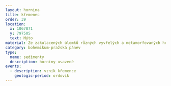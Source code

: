 ```yaml
---
layout: hornina
title: křemenec
order: 39
location:
  x: 1067871
  y: 797505
  text: Mýto
material: Ze zakulacených úlomků různých vyvřelých a metamorfovaných hornin.
category: bohemikum-pražská pánev
type:
  name: sedimenty
  description: horniny usazené
events:
  - description: vznik křemence
    geologic-period: ordovik
---
```


